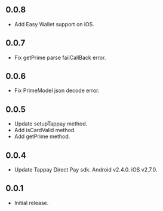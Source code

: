 ## 0.0.8

* Add Easy Wallet support on iOS.


## 0.0.7

* Fix getPrime parse failCallBack error.


## 0.0.6

* Fix PrimeModel json decode error.


## 0.0.5

* Update setupTappay method.
* Add isCardValid method.
* Add getPrime method.


## 0.0.4

* Update Tappay Direct Pay sdk. Android v2.4.0. iOS v2.7.0.


## 0.0.1

* Initial release.
